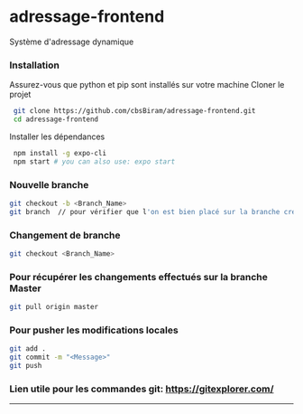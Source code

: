 # adressage-frontend

Système d'adressage dynamique

### Installation

Assurez-vous que python et pip sont installés sur votre machine
Cloner le projet

```sh
 git clone https://github.com/cbsBiram/adressage-frontend.git
 cd adressage-frontend
```

Installer les dépendances

```sh
 npm install -g expo-cli
 npm start # you can also use: expo start
```

### Nouvelle branche

```sh
git checkout -b <Branch_Name>
git branch  // pour vérifier que l'on est bien placé sur la branche créée
```

### Changement de branche
```sh
git checkout <Branch_Name>
```
### Pour récupérer les changements effectués sur la branche Master

```sh
git pull origin master
```

### Pour pusher les modifications locales

```sh
git add .
git commit -m "<Message>"
git push
```

### Lien utile pour les commandes git: https://gitexplorer.com/

---
